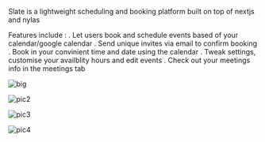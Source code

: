 Slate is a lightweight scheduling and booking platform built on top of nextjs and nylas 

Features include :
. Let users book and schedule events based of your calendar/google calendar
. Send unique invites via email to confirm booking
. Book in your convinient time and date using the calendar
. Tweak settings, customise your availblity hours and edit events
. Check out your meetings info in the meetings tab


![big](https://github.com/user-attachments/assets/4cc8a4de-7122-4dba-a93c-a2a65107f76f)


![pic2](https://github.com/user-attachments/assets/cfeec6b2-a864-4831-8228-d9752a39fcc6)


![pic3](https://github.com/user-attachments/assets/b21bacf1-6943-43f6-aa27-23ec2b052cd2)

![pic4](https://github.com/user-attachments/assets/bb164fca-cab0-42e9-b443-878220ad5e55)
